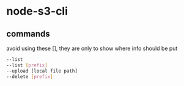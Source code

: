 # node-s3-cli

## commands

avoid using these [], they are only to show where info should be put

```bash
--list
--list [prefix]
--upload [local file path]
--delete [prefix]
```